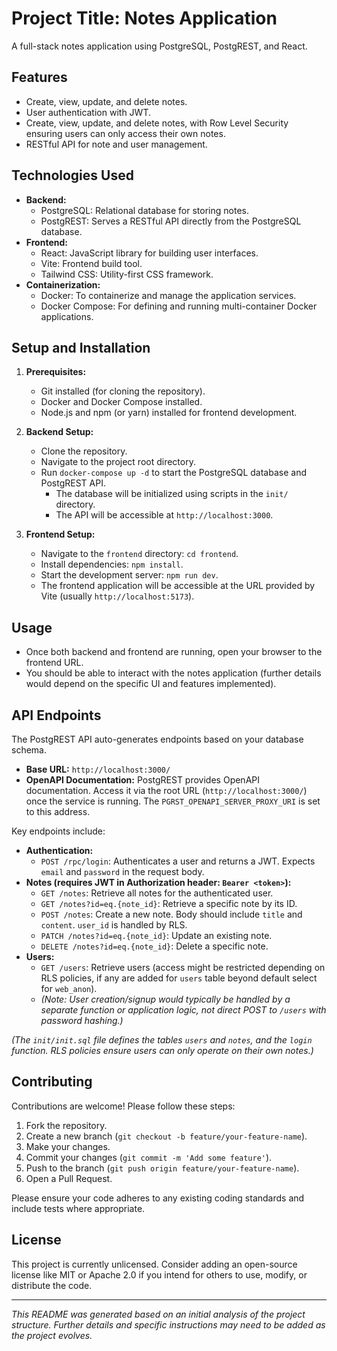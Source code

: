# Project Title: Notes Application

A full-stack notes application using PostgreSQL, PostgREST, and React.

## Features

*   Create, view, update, and delete notes.
*   User authentication with JWT.
*   Create, view, update, and delete notes, with Row Level Security ensuring users can only access their own notes.
*   RESTful API for note and user management.

## Technologies Used

*   **Backend:**
    *   PostgreSQL: Relational database for storing notes.
    *   PostgREST: Serves a RESTful API directly from the PostgreSQL database.
*   **Frontend:**
    *   React: JavaScript library for building user interfaces.
    *   Vite: Frontend build tool.
    *   Tailwind CSS: Utility-first CSS framework.
*   **Containerization:**
    *   Docker: To containerize and manage the application services.
    *   Docker Compose: For defining and running multi-container Docker applications.

## Setup and Installation

1.  **Prerequisites:**
    *   Git installed (for cloning the repository).
    *   Docker and Docker Compose installed.
    *   Node.js and npm (or yarn) installed for frontend development.

2.  **Backend Setup:**
    *   Clone the repository.
    *   Navigate to the project root directory.
    *   Run `docker-compose up -d` to start the PostgreSQL database and PostgREST API.
        *   The database will be initialized using scripts in the `init/` directory.
        *   The API will be accessible at `http://localhost:3000`.

3.  **Frontend Setup:**
    *   Navigate to the `frontend` directory: `cd frontend`.
    *   Install dependencies: `npm install`.
    *   Start the development server: `npm run dev`.
    *   The frontend application will be accessible at the URL provided by Vite (usually `http://localhost:5173`).

## Usage

*   Once both backend and frontend are running, open your browser to the frontend URL.
*   You should be able to interact with the notes application (further details would depend on the specific UI and features implemented).

## API Endpoints

The PostgREST API auto-generates endpoints based on your database schema.

*   **Base URL:** `http://localhost:3000/`
*   **OpenAPI Documentation:** PostgREST provides OpenAPI documentation. Access it via the root URL (`http://localhost:3000/`) once the service is running. The `PGRST_OPENAPI_SERVER_PROXY_URI` is set to this address.

Key endpoints include:

*   **Authentication:**
    *   `POST /rpc/login`: Authenticates a user and returns a JWT. Expects `email` and `password` in the request body.
*   **Notes (requires JWT in Authorization header: `Bearer <token>`):**
    *   `GET /notes`: Retrieve all notes for the authenticated user.
    *   `GET /notes?id=eq.{note_id}`: Retrieve a specific note by its ID.
    *   `POST /notes`: Create a new note. Body should include `title` and `content`. `user_id` is handled by RLS.
    *   `PATCH /notes?id=eq.{note_id}`: Update an existing note.
    *   `DELETE /notes?id=eq.{note_id}`: Delete a specific note.
*   **Users:**
    *   `GET /users`: Retrieve users (access might be restricted depending on RLS policies, if any are added for `users` table beyond default select for `web_anon`).
    *   *(Note: User creation/signup would typically be handled by a separate function or application logic, not direct POST to `/users` with password hashing.)*

*(The `init/init.sql` file defines the tables `users` and `notes`, and the `login` function. RLS policies ensure users can only operate on their own notes.)*

## Contributing

Contributions are welcome! Please follow these steps:

1.  Fork the repository.
2.  Create a new branch (`git checkout -b feature/your-feature-name`).
3.  Make your changes.
4.  Commit your changes (`git commit -m 'Add some feature'`).
5.  Push to the branch (`git push origin feature/your-feature-name`).
6.  Open a Pull Request.

Please ensure your code adheres to any existing coding standards and include tests where appropriate.

## License

This project is currently unlicensed. Consider adding an open-source license like MIT or Apache 2.0 if you intend for others to use, modify, or distribute the code.

---

*This README was generated based on an initial analysis of the project structure. Further details and specific instructions may need to be added as the project evolves.*
